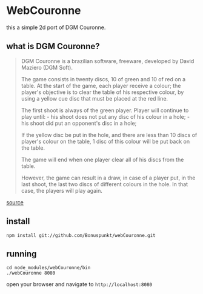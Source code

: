 # WebCouronne
this a simple 2d port of DGM Couronne.

## what is DGM Couronne?
> DGM Couronne is a brazilian software, freeware, developed by David Maziero (DGM Soft).
>
> The game consists in twenty discs, 10 of green and 10 of red on a table. At the start of the game, each player receive a colour; the player's objective is to clear the table of his respective colour, by using a yellow cue disc that must be placed at the red line.
>
> The first shoot is always of the green player.
> Player will continue to play until:
>     - his shoot does not put any disc of his colour in a hole;
>     - his shoot did put an opponent's disc in a hole;
>
> If the yellow disc be put in the hole, and there are less than 10 discs of player's colour on the table, 1 disc of this colour will be put back on the table.
>
> The game will end when one player clear all of his discs from the table.
>
> However, the game can result in a draw, in case of a player put, in the last shoot, the last two discs of different colours in the hole. In that case, the players will play again.

[source](http://dgm.6te.net/dgmcouronne/index-en.html)

## install
```
npm install git://github.com/Bonuspunkt/webCouronne.git
```

## running
```
cd node_modules/webCouronne/bin
./webCouronne 8080
```
open your browser and navigate to `http://localhost:8080`